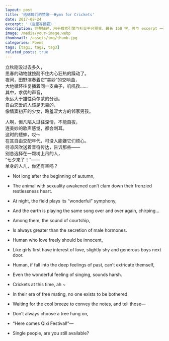 ```yaml
---
layout: post
title: '给蟋蟀们的赞歌——Hymn for Crickets'
date: 2017-08-24
excerpt: '（这里写摘要）'
description: 完整描述，用于搜索引擎与社交平台预览，最长 160 字，可与 excerpt 一致
image: /media/your-image.webp
thumbnail: /assets/img/thumb.jpg
categories: Poems
tags: [tag1, tag2, tag3]
related_posts: true
---
```


立秋刚没过去多久，  
思春的动物就按耐不住内心狂热的躁动了。  
夜间，田野演奏着它“美妙”的交响曲，  
大地循环往复播着同一支曲子，叽叽孜……  
其中，求偶的声音，  
永远大于雄性荷尔蒙的分泌。  
自由恋爱的人该是无辜的，  
像情窦初开的少女，略羞涩大方的邻家男孩。

人啊，但凡陷入过往深情，不能自拔，  
连美妙的歌声感觉，都会刺耳。  
这时的蟋蟀，哎～  
在其自由交配年代，可没人能嫌它们烦心。  
待凉风吹送着音符传达，告诉那些——  
别总选择在一颗树上吊的人，  
“七夕来了！”——  
单身的人儿，你还有空吗？

- Not long after the beginning of autumn,
- The animal with sexuality awakened can’t clam down their frenzied restlessness heart.
- At night, the field plays its “wonderful” symphony,
- And the earth is playing the same song over and over again, chirping…
- Among them, the sound of courtship,
- Is always greater than the secretion of male hormones.
- Human who love freely should be innocent,
- Like girls first have interest of love, slightly shy and generous boys next door.

- Human, if fall into the deep feelings of past, can’t extricate themself,
- Even the wonderful feeling of singing, sounds harsh.
- Crickets at this time, ah ~
- In their era of free mating, no one exists to be bothered.
- Waiting for the cool breeze to convey the notes, and tell those—
- Don’t always choose a tree hang on,
- “Here comes Qixi Festival!”—
- Single people, are you still available?